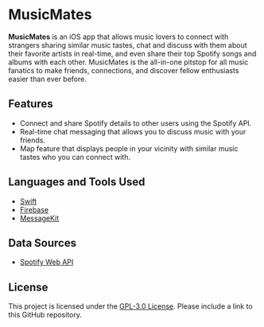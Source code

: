 #  MusicMates

**MusicMates** is an iOS app that allows music lovers to connect with strangers sharing similar music tastes, chat and discuss with them about their favorite artists in real-time, and even share their top Spotify songs and albums with each other. MusicMates is the all-in-one pitstop for all music fanatics to make friends, connections, and discover fellow enthusiasts easier than ever before.

## Features

- Connect and share Spotify details to other users using the Spotify API.
- Real-time chat messaging that allows you to discuss music with your friends.
- Map feature that displays people in your vicinity with similar music tastes who you can connect with.

## Languages and Tools Used
- [Swift](https://developer.apple.com/swift/)
- [Firebase](https://firebase.google.com)
- [MessageKit](https://messagekit.github.io)

## Data Sources
- [Spotify Web API](https://developer.spotify.com/documentation/web-api)

## License
This project is licensed under the [GPL-3.0 License](./LICENSE). Please include a link to this GitHub repository.
